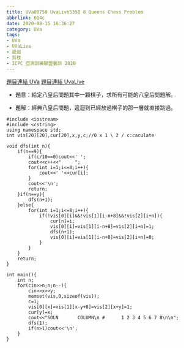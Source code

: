 ```yaml
---
title: UVa00750 UvaLive5358 8 Queens Chess Problem
abbrlink: 614c
date: 2020-08-15 16:36:27
category: UVa
tags:
- UVa
- UVaLive
- 遞迴
- 剪枝
- ICPC 亞洲訓練聯盟暑訓 2020
---
```

[題目連結 UVa](https://onlinejudge.org/index.php?option=com_onlinejudge&Itemid=8&page=show_problem&problem=691)
[題目連結 UvaLive](https://icpcarchive.ecs.baylor.edu/index.php?option=com_onlinejudge&Itemid=8&page=show_problem&problem=3359)
* 題意：給定八皇后問題其中一顆棋子，求所有可能的八皇后問題解。
<!-- more -->
* 題解：經典八皇后問題，遞迴到已經放過棋子的那一層就直接跳過。
```cpp=
#include <iostream>
#include <cstring>
using namespace std;
int vis[20][20],cur[20],x,y,c;//0 x 1 \ 2 / c:caculate

void dfs(int n){
    if(n==9){
        if(c/10==0)cout<<' ';
        cout<<c++<<"     ";
        for(int i=1;i<=8;i++){
            cout<<' '<<cur[i];
        }
        cout<<'\n';
        return;
    }if(n==y){
        dfs(n+1);
    }else{
        for(int i=1;i<=8;i++){
            if(!vis[0][i]&&!vis[1][i-n+8]&&!vis[2][i+n]){
                cur[n]=i;
                vis[0][i]=vis[1][i-n+8]=vis[2][i+n]=1;
                dfs(n+1);
                vis[0][i]=vis[1][i-n+8]=vis[2][i+n]=0;
            }
        }
    }
    return;
}

int main(){
    int n;
    for(cin>>n;n;n--){
        cin>>x>>y;
        memset(vis,0,sizeof(vis));
        c=1;
        vis[0][x]=vis[1][x-y+8]=vis[2][x+y]=1;
        cur[y]=x;
        cout<<"SOLN       COLUMN\n #      1 2 3 4 5 6 7 8\n\n";
        dfs(1);
        if(n>1)cout<<'\n';
    }
}
```
